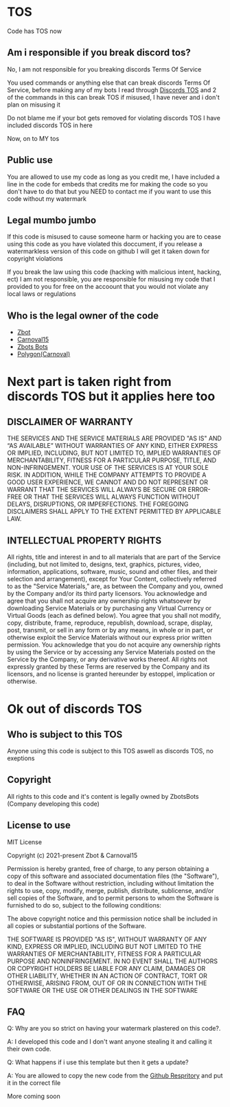TOS
=

Code has TOS now

Am i responsible if you break discord tos?
-
No, I am not responsible for you breaking discords Terms Of Service

You used commands or anything else that can break discords Terms Of Service, before making any of my bots I read through [Discords TOS](https://discord.com/terms) and 2 of the commands in this can break TOS if misused, I have never and i don't plan on misusing it

Do not blame me if your bot gets removed for violating discords TOS
I have included discords TOS in here

Now, on to MY tos

Public use
-
You are allowed to use my code as long as you credit me, I have included a line in the code for embeds that credits me for making the code so you don't have to do that but you NEED to contact me if you want to use this code without my watermark

Legal mumbo jumbo
-
If this code is misused to cause someone harm or hacking you are to cease using this code as you have violated this doccument, if you release a watermarkless version of this code on github I will get it taken down for copyright violations

If you break the law using this code (hacking with malicious intent, hacking, ect) I am not responsible, you are responsible for misusing my code that I provided to you for free on the accoount that you would not violate any local laws or regulations

Who is the legal owner of the code
-
- [Zbot](https://github.com/ZbotDyn0)
- [Carnoval15](https://github.com/Carnoval15)
- [Zbots Bots](https://github.com/ZbotsBots)
- [Polygon(Carnoval)](https://discord.gg/VGFv8rrrts)

# Next part is taken right from discords TOS but it applies here too


DISCLAIMER OF WARRANTY
-
THE SERVICES AND THE SERVICE MATERIALS ARE PROVIDED "AS IS" AND “AS AVAILABLE” WITHOUT WARRANTIES OF ANY KIND, EITHER EXPRESS OR IMPLIED, INCLUDING, BUT NOT LIMITED TO, IMPLIED WARRANTIES OF MERCHANTABILITY, FITNESS FOR A PARTICULAR PURPOSE, TITLE, AND NON-INFRINGEMENT. YOUR USE OF THE SERVICES IS AT YOUR SOLE RISK. IN ADDITION, WHILE THE COMPANY ATTEMPTS TO PROVIDE A GOOD USER EXPERIENCE, WE CANNOT AND DO NOT REPRESENT OR WARRANT THAT THE SERVICES WILL ALWAYS BE SECURE OR ERROR-FREE OR THAT THE SERVICES WILL ALWAYS FUNCTION WITHOUT DELAYS, DISRUPTIONS, OR IMPERFECTIONS. THE FOREGOING DISCLAIMERS SHALL APPLY TO THE EXTENT PERMITTED BY APPLICABLE LAW.

INTELLECTUAL PROPERTY RIGHTS
-
All rights, title and interest in and to all materials that are part of the Service (including, but not limited to, designs, text, graphics, pictures, video, information, applications, software, music, sound and other files, and their selection and arrangement), except for Your Content, collectively referred to as the "Service Materials,” are, as between the Company and you, owned by the Company and/or its third party licensors. You acknowledge and agree that you shall not acquire any ownership rights whatsoever by downloading Service Materials or by purchasing any Virtual Currency or Virtual Goods (each as defined below). You agree that you shall not modify, copy, distribute, frame, reproduce, republish, download, scrape, display, post, transmit, or sell in any form or by any means, in whole or in part, or otherwise exploit the Service Materials without our express prior written permission. You acknowledge that you do not acquire any ownership rights by using the Service or by accessing any Service Materials posted on the Service by the Company, or any derivative works thereof. All rights not expressly granted by these Terms are reserved by the Company and its licensors, and no license is granted hereunder by estoppel, implication or otherwise.

# Ok out of discords TOS

Who is subject to this TOS
-
Anyone using this code is subject to this TOS aswell as discords TOS, no exeptions

Copyright
-
All rights to this code and it's content is legally owned by ZbotsBots (Company developing this code)

License to use
-
MIT License

Copyright (c) 2021-present Zbot & Carnoval15

Permission is hereby granted, free of charge, to any person obtaining a copy
of this software and associated documentation files (the "Software"), to deal
in the Software without restriction, including without limitation the rights
to use, copy, modify, merge, publish, distribute, sublicense, and/or sell
copies of the Software, and to permit persons to whom the Software is
furnished to do so, subject to the following conditions:

The above copyright notice and this permission notice shall be included in all
copies or substantial portions of the Software.

THE SOFTWARE IS PROVIDED "AS IS", WITHOUT WARRANTY OF ANY KIND, EXPRESS OR
IMPLIED, INCLUDING BUT NOT LIMITED TO THE WARRANTIES OF MERCHANTABILITY,
FITNESS FOR A PARTICULAR PURPOSE AND NONINFRINGEMENT. IN NO EVENT SHALL THE
AUTHORS OR COPYRIGHT HOLDERS BE LIABLE FOR ANY CLAIM, DAMAGES OR OTHER
LIABILITY, WHETHER IN AN ACTION OF CONTRACT, TORT OR OTHERWISE, ARISING FROM,
OUT OF OR IN CONNECTION WITH THE SOFTWARE OR THE USE OR OTHER DEALINGS IN THE
SOFTWARE

FAQ
-
Q: Why are you so strict on having your watermark plastered on this code?.

A: I developed this code and I don't want anyone stealing it and calling it their own code.


Q: What happens if i use this template but then it gets a update?

A: You are allowed to copy the new code from the [Github Respritory](https://github.com/ZbotDyn0/zbotspybottemplate)
and put it in the correct file

More coming soon